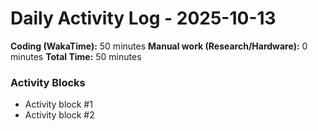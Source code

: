 # Daily Activity Log - 2025-10-13

**Coding (WakaTime):** 50 minutes
**Manual work (Research/Hardware):** 0 minutes
**Total Time:** 50 minutes

### Activity Blocks
- Activity block #1
- Activity block #2

